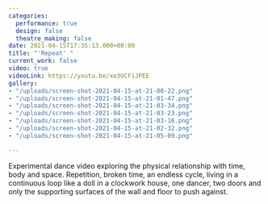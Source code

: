 ```yaml
---
categories:
  performance: true
  design: false
  theatre_making: false
date: 2021-04-15T17:35:13.000+00:00
title: "'Repeat' "
current_work: false
video: true
videoLink: https://youtu.be/xe3UCFiJPEE
gallery:
- "/uploads/screen-shot-2021-04-15-at-21-00-22.png"
- "/uploads/screen-shot-2021-04-15-at-21-01-47.png"
- "/uploads/screen-shot-2021-04-15-at-21-03-34.png"
- "/uploads/screen-shot-2021-04-15-at-21-03-23.png"
- "/uploads/screen-shot-2021-04-15-at-21-03-16.png"
- "/uploads/screen-shot-2021-04-15-at-21-02-32.png"
- "/uploads/screen-shot-2021-04-15-at-21-05-09.png"

---
```

Experimental dance video exploring the physical relationship with time, body and space. Repetition, broken time, an endless cycle, living in a continuous loop like a doll in a clockwork house, one dancer, two doors and only the supporting surfaces of the wall and floor to push against. 